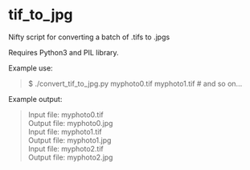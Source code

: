 # tif_to_jpg
Nifty script for converting a batch of .tifs to .jpgs

Requires Python3 and PIL library.

Example use:  
>$ ./convert_tif_to_jpg.py myphoto0.tif myphoto1.tif # and so on...  

Example output:  
>Input file: myphoto0.tif  
>Output file: myphoto0.jpg  
>Input file: myphoto1.tif  
>Output file: myphoto1.jpg  
>Input file: myphoto2.tif  
>Output file: myphoto2.jpg
